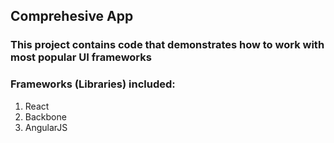 ## Comprehesive App
### This project contains code that demonstrates how to work with most popular UI frameworks

### Frameworks (Libraries) included:
1. React
2. Backbone
3. AngularJS